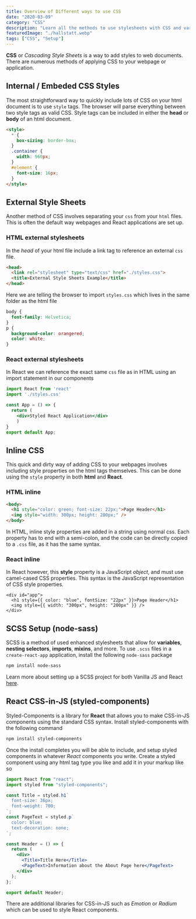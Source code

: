 ```yaml
---
title: Overview of Different ways to use CSS
date: "2020-03-09"
category: "CSS"
description: "Learn all the methods to use stylesheets with CSS and variations such as SCSS and CSS-in-JS."
featuredImage: "./hallstatt.webp"
tags: ["CSS", "Setup"]
---
```


**CSS** or *Cascading Style Sheets* is a way to add styles to web documents. There are numerous methods of applying CSS to your webpage or application.

## Internal / Embeded CSS Styles

The most straightforward way to quickly include lots of CSS on your html document is to use `style` tags. The browser will parse everything between two style tags as valid CSS. Style tags can be included in either the **head** or **body** of an html document.

```HTML
<style>
  * {
    box-sizing: border-box;
  }
  .container {
    width: 960px;
  }
  #element {
    font-size: 16px;
  }
</style>
```

## External Style Sheets

Another method of CSS involves separating your `css` from your `html` files. This is often the default way webpages and React applications are set up. 

### HTML external stylesheets

In the *head* of your html file include a link tag to reference an external `css` file.

```html
<head>
  <link rel="stylesheet" type="text/css" href="./styles.css">
  <title>External Style Sheets Example</title>
</head>
```

Here we are telling the browser to import `styles.css` which lives in the same folder as the html file

```css
body {
  font-family: Helvetica;
}
p {
  background-color: orangered;
  color: white;
}
```

### React external stylesheets

In React we can reference the exact same `css` file as in HTML using an import statement in our components

```jsx
import React from 'react'
import './styles.css'

const App = () => {
  return (
    <div>Styled React Application</div>
    )
}
export default App;
```

## Inline CSS

This quick and dirty way of adding CSS to your webpages involves including style properties on the html tags themselves. This can be done using the `style` property in both **html** and **React**.

### HTML inline

```HTML
<body>
  <h1 style="color: green; font-size: 22px;">Page Header</h1>
  <img style="width: 300px; height: 200px;" />
</body>
```

In HTML, inline style properties are added in a string using normal css. Each property has to end with a semi-colon, and the code can be directly copied to a `.css` file, as it has the same syntax.

### React inline

In React however, this **style** property is a JavaScript *object*, and must use camel-cased CSS properties. This syntax is the JavaScript representation of CSS style properties.

```JSX
<div id="app">
  <h1 style={{ color: "blue", fontSize: "22px" }}>Page Header</h1>
  <img style={{ width: "300px", height: "200px" }} />
</div>
```

## SCSS Setup (node-sass)

SCSS is a method of used enhanced stylesheets that allow for **variables**, **nesting selectors**, **imports**, **mixins**, and more. To use `.scss` files in a `create-react-app` application, install the following `node-sass` package

```bash
npm install node-sass
```

 Learn more about setting up a SCSS project for both Vanilla JS and React [here](./scss-setup).

## React CSS-in-JS (styled-components)

Styled-Components is a library for **React** that allows you to make CSS-in-JS components using the standard CSS syntax. Install styled-components with the following command

```bash
npm install styled-components
```

Once the install completes you will be able to include, and setup styled components in whatever *React* components you write. Create a styled component using any html tag type you like and add it in your markup like so

```jsx
import React from "react";
import styled from "styled-components";

const Title = styled.h1`
  font-size: 36px;
  font-weight: 700;
`;
const PageText = styled.p`
  color: blue;
  text-decoration: none;
`;

const Header = () => {
  return (
    <div>
      <Title>Title Here</Title>
      <PageText>Information about the About Page here</PageText>
    </div>
  );
};

export default Header;
```

There are additional libraries for CSS-in-JS such as *Emotion* or *Radium* which can be used to style React components.